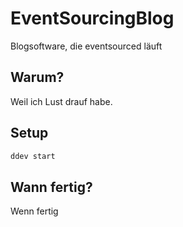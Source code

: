 # EventSourcingBlog
Blogsoftware, die eventsourced läuft


## Warum?
Weil ich Lust drauf habe.

## Setup
`````` bash
ddev start
``````

## Wann fertig?
Wenn fertig